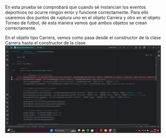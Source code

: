En esta prueba se comprobará que cuando sé instancian los eventos deportivos no ocurre ningún error
y funcione correctamente. Para ello usaremos dos puntos de ruptura uno en el objeto Carrera y otro en el objeto Torneo de futbol, 
de esta manera vemos que ambos objetos se crean correctamente. 

En el objeto tipo Carrera, vemos como pasa desde el constructor de la clase Carrera hasta el constructor de la clase 
![PuntosDeRuptura.png](PuntosDeRuptura.png)